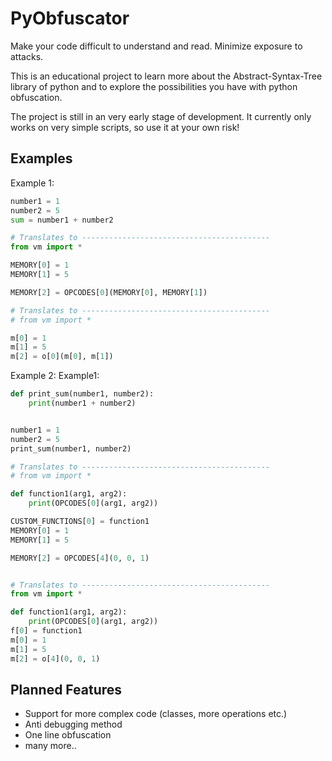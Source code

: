 # PyObfuscator

Make your code difficult to understand and read. Minimize exposure to attacks.

This is an educational project to learn more about the Abstract-Syntax-Tree library of python and to explore the possibilities you have with python obfuscation.

The project is still in an very early stage of development. It currently only works on very simple scripts, so use it at your own risk!

## Examples

Example 1: 
```python
number1 = 1
number2 = 5
sum = number1 + number2

# Translates to ------------------------------------------
from vm import *

MEMORY[0] = 1
MEMORY[1] = 5

MEMORY[2] = OPCODES[0](MEMORY[0], MEMORY[1])

# Translates to ------------------------------------------
# from vm import *

m[0] = 1
m[1] = 5
m[2] = o[0](m[0], m[1])
```

Example 2:
Example1: 
```python
def print_sum(number1, number2):
    print(number1 + number2)


number1 = 1
number2 = 5
print_sum(number1, number2)

# Translates to ------------------------------------------
# from vm import *

def function1(arg1, arg2):
    print(OPCODES[0](arg1, arg2))

CUSTOM_FUNCTIONS[0] = function1
MEMORY[0] = 1
MEMORY[1] = 5

MEMORY[2] = OPCODES[4](0, 0, 1)


# Translates to ------------------------------------------
from vm import *

def function1(arg1, arg2):
    print(OPCODES[0](arg1, arg2))
f[0] = function1
m[0] = 1
m[1] = 5
m[2] = o[4](0, 0, 1)
```

## Planned Features
- Support for more complex code (classes, more operations etc.)
- Anti debugging method
- One line obfuscation
- many more..
